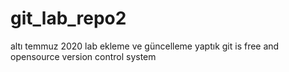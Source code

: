 # git_lab_repo2
altı temmuz 2020 lab 
ekleme ve güncelleme yaptık
git is free and opensource version control system
